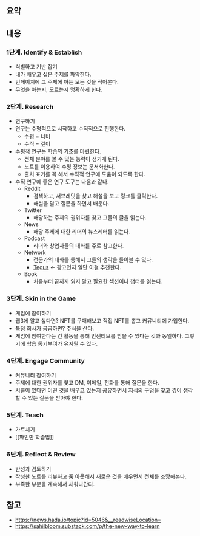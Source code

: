 ## 요약

## 내용
### 1단계. Identify & Establish
- 식별하고 기반 잡기
- 내가 배우고 싶은 주제를 파악한다.
- 빈페이지에 그 주제에 아는 모든 것을 적어본다.
- 무엇을 아는지, 모르는지 명확하게 한다.
### 2단계. Research
- 연구하기
- 연구는 수평적으로 시작하고 수직적으로 진행한다.
	- 수평 = 너비
	- 수직 = 깊이
- 수평적 연구는 학습의 기초를 마련한다.
	- 전체 분야를 볼 수 있는 능력이 생기게 된다.
	- 노트를 이용하여 수평 정보는 문서화한다.
	- 출처 표기를 꼭 해서 수직적 연구에 도움이 되도록 한다.
- 수직 연구에 좋은 연구 도구는 다음과 같다.
	- Reddit
		- 검색하고, 서브레딧을 찾고 해설을 보고 링크를 클릭한다.
		- 해설을 달고 질문을 하면서 배운다.
	- Twitter
		- 해당하는 주제의 권위자를 찾고 그들의 글을 읽는다.
	- News
		- 해당 주제에 대한 리더의 뉴스레터를 읽는다.
	- Podcast
		- 리더와 창업자들의 대화를 주로 참고한다.
	- Network
		- 전문가의 대화를 통해서 그들의 생각을 들어볼 수 있다.
		- [Tegus](https://www.tegus.com/free-trial/) <- 광고인지 일단 이걸 추천한다.
	- Book
		- 처음부터 끝까지 읽지 말고 필요한 섹션이나 챕터를 읽는다.
### 3단계. Skin in the Game
- 게임에 참여하기
- 웹3에 알고 싶다면? NFT를 구매해보고 직접 NFT를 뽑고 커뮤니티에 가입한다.
- 특정 회사가 궁금하면? 주식을 산다.
- 게임에 참여한다는 건 활동을 통해 인센티브를 받을 수 있다는 것과 동일하다. 그렇기에 학습 동기부여가 유지될 수 있다.
### 4단계. Engage Community
- 커뮤니티 참여하기
- 주제에 대한 권위자를 찾고 DM, 이메일, 전화를 통해 질문을 한다.
- 서클이 있다면 어떤 것을 배우고 있는지 공유하면서 지식의 구멍을 찾고 깊이 생각할 수 있는 질문을 받아야 한다.
### 5단계. Teach
- 가르치기
- [[파인만 학습법]]
### 6단계. Reflect & Review
- 반성과 검토하기
- 작성한 노트를 리뷰하고 줌 아웃해서 새로운 것을 배우면서 전체를 조망해본다.
- 부족한 부분을 계속해서 채워나간다.
## 참고
- https://news.hada.io/topic?id=5046&__readwiseLocation=
- https://sahilbloom.substack.com/p/the-new-way-to-learn